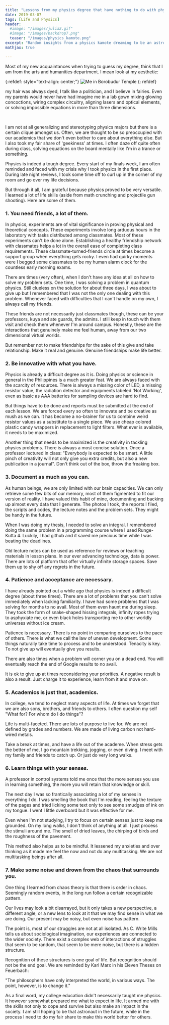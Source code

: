 ```yaml
---
title: "Lessons from my physics degree that have nothing to do with physics"
date: 2019-03-07
tags: [Life and Physics]
header:
  #image: "/images/julia2.gif"
  #image: "/images/backdrop7.png"
  teaser: "/images/physics_kamote.png"
excerpt: "Random insights from a physics kamote dreaming to be an astronaut."
mathjax: true

---
```

<div id="fb-root"></div>
<script async defer src="https://connect.facebook.net/en_US/sdk.js#xfbml=1&version=v3.2"></script>

Most of my new acquaintances when trying to guess my degree, think that I am from the arts and humanities department. I mean look at my aesthetic:

{:refdef: style="text-align: center;"}
<img src="{{ site.url }}{{ site.baseurl }}/images/physics_kamote.png" alt="Me in Borobudur Temple" class="center">
{: refdef}

my hair was always dyed, I talk like a politician, and I believe in fairies. Even my parents would never have had imagine me in a lab gown mixing glowing concoctions, wiring complex circuitry, aligning lasers and optical elements, or solving impossible equations in more than three dimensions.

​

I am not at all generalizing and stereotyping physics majors but there is a certain clique amongst us. Often, we are thought to be so preoccupied with our academics that we don't even bother to care about everything else. But I also took my fair share of 'geekiness' at times. I often daze off quite often during class, solving equations on the board mentally like I'm in a trance or something.​

Physics is indeed a tough degree. Every start of my finals week, I am often reminded and faced with my crisis why I took physics in the first place. During late night reviews, I took some time off to curl up in the corner of my room and go over my life decisions.

But through it all, I am grateful because physics proved to be very versatile. I learned a lot of life skills (aside from math crunching and projectile gun shooting). Here are some of them.

<h3>1. You need friends, a lot of them.</h3>

In physics, experiments are of vital significance in proving physical and theoretical concepts. These experiments involve long arduous hours in the laboratory with tasks distributed among classmates. Most of these experiments can't be done alone. Establishing a healthy friendship network with classmates helps a lot in the overall ease of completing class requirements. These classmate-turned-friends circle at times become  a support group when everything gets rocky. I even had quirky moments were I begged some classmates to be my human alarm clock for the countless early morning exams.

There are times (very often), when I don't have any idea at all on how to solve my problem sets. One time, I was solving a problem in quantum physics. Still clueless on the solution for about three days, I was about to give up but I remembered that I was not the only one dealing with this problem. Whenever faced with difficulties that I can't handle on my own, I always call my friends.

These friends are not necessarily just classmates though, these can be your professors, kuya and ate guards, the admins. I still keep in touch with them visit and check them whenever I'm around campus. Honestly, these are the interactions that genuinely make me feel human, away from our two dimensional virtual worlds.

But remember not to make friendships for the sake of this give and take relationship. Make it real and genuine. Genuine friendships make life better.

<h3>2. Be innovative with what you have.</h3>

Physics is already a difficult degree as it is. Doing physics or science in general in the Philippines is a much greater feat. We are always faced with the scarcity of resources. There is always a missing color of LED, a missing resistor value, the radiation detector and equipments labeled 'Not Working', even as basic as AAA batteries for sampling devices are hard to find.

But things have to be done and reports must be submitted at the end of each lesson. We are forced every so often to innovate and be creative as mush as we can. It has become a no-brainer for us to combine weird resistor values as a substitute to a single piece. We use cheap colored plastic candy wrappers in replacement to light filters. What ever is available, it needs to be maximized.

Another thing that needs to be maximized is the creativity in tackling physics problems. There is always a most concise solution. Once a professor lectured in class: "Everybody is expected to be smart. A little pinch of creativity will not only give you extra credits, but also a new publication in a journal". Don't think out of the box, throw the freaking box.

<h3>3. Document as much as you can.</h3>

As human beings, we are only limited with our brain capacities. We can only retrieve some few bits of our memory, most of them figmented to fit our version of reality. I have valued this habit of mine, documenting and backing up almost every data that I generate. The photos I took, the reports I filed, the scripts and codes, the lecture notes and the problem sets. They might be handy in the future.

When I was doing my thesis, I needed to solve an integral. I remembered doing the same problem in a programming course where I used Runge-Kutta 4. Luckily, I had github and it saved me precious time while I was beating the deadlines.

Old lecture notes can be used as reference for reviews or teaching materials in lesson plans. In our ever advancing technology, data is power. There are lots of platform that offer virtually infinite storage spaces. Save them up to shy off any regrets in the future.

<h3>4. Patience and acceptance are necessary.</h3>

I have already pointed out a while ago that physics is indeed a difficult degree (about three times). There are a lot of problems that you can't solve immediately when lacking familiarity. I have had some problems that I was solving for months to no avail. Most of them even haunt me during sleep. They took the form of snake-shaped hissing integrals, infinity ropes trying to asphyxiate me, or even black holes transporting me to other worldly universes without ice cream.

Patience is necessary. There is no point in comparing ourselves to the pace of others. There is what we call the law of uneven development. Some things naturally take time to process and to be understood. Tenacity is key. To not give up will eventually give you results.

There are also times when a problem will corner you on a dead end. You will eventually reach the end of Google results to no avail.​

It is ok to give up at times reconsidering your priorities. A negative result is also a result. Just charge it to experience, learn from it and move on.

<h3>5. Academics is just that, academics.</h3>

In college, we tend to neglect many aspects of life. At times we forget that we are also sons, brothers, and friends to others. I often question my self "What for? For whom do I do things"?

Life is multi-faceted. There are lots of purpose to live for. We are not defined by grades and numbers. We are made of living carbon not hard-wired metals.

Take a break at times, and have a life out of the academe. When stress gets the better of me, I go mountain trekking, jogging, or even diving. I meet with my family and friends to catch up. Or just do very long walks.

<h3>6. Learn things with your senses.</h3>

A professor in control systems told me once that the more senses you use in learning something, the more you will retain that knowledge or skill.

The next day I was so frantically associating a lot of my senses in everything I do. I was smelling the book that I'm reading, feeling the texture of the pages and tried licking some text only to see some smudges of ink on my tongue. I went I little overboard but it was effective for me.

Even when I'm not studying, I try to focus on certain senses just to keep me grounded. On my long walks, I don't think of anything at all. I just process the stimuli around me. The smell of dried leaves, the chirping of birds and the roughness of the pavement.

This method also helps us to be mindful. It lessened my anxieties and over thinking as it made me feel the now and not do any multitasking. We are not multitasking beings after all.

<h3>7. Make some noise and drown from the chaos that surrounds you.</h3>

One thing I learned from chaos theory is that there is order in chaos. Seemingly random events, in the long run follow a certain recognizable pattern.

Our lives may look a bit disarrayed, but it only takes a new perspective, a different angle, or a new lens to look at it that we may find sense in what we are doing. Our present may be noisy, but even noise has pattern.

The point is, most of our struggles are not at all isolated. As C. Write Mills tells us about sociological imagination, our experiences are connected to the wider society. There exist a complex web of interactions of struggles that seem to be random, that seem to be mere noise, but there is a hidden structure.

Recognition of these structures is one goal of life. But recognition should not be the end goal. We are reminded by Karl Marx in his Eleven Theses on Feuerbach:

"The philosophers have only interpreted the world, in various ways. The point, however, is to change it."

As a final word, my college education didn't necessarily taught me physics. It however somewhat prepared me what to expect in life. It armed me with the skills not only to cope and survive but also make an impact in the society. I am still hoping to be that astronaut in the future, while in the process I need to do my fair share to make this world better for others.

<div class="fb-comments" data-href="https://albertyumol.github.io/" data-numposts="5"></div>
